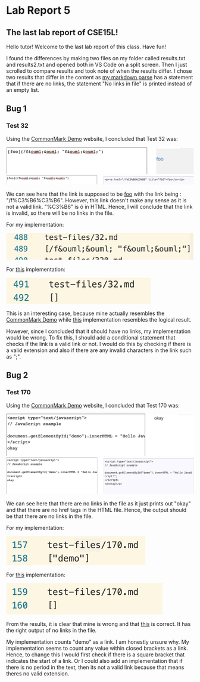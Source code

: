 # Lab Report 5 

## The last lab report of CSE15L! 

Hello tutor! Welcome to the last lab report of this class. Have fun! 

I found the differences by making two files on my folder called results.txt and results2.txt and opened both in VS Code on a split screen. Then I just scrolled to compare results and took note of when the results differ. I chose two results that differ in the content as [my markdown parse](https://github.com/ajkristanto/markdown-parse) has a statement that if there are no links, the statement "No links in file" is printed instead of an empty list. 


## Bug 1 
### Test 32

Using the [CommonMark Demo](https://spec.commonmark.org/dingus/) website, I concluded that Test 32 was: 

![test32](test32.png)
![test32-html](test32-html.png)

We can see here that the link is supposed to be [foo](/f%C3%B6%C3%B6) with the link being : "/f%C3%B6%C3%B6". However, this link doesn't make any sense as it is not a valid link. "%C3%B6" is ö in HTML. Hence, I will conclude that the link is invalid, so there will be no links in the file. 

For my implementation: 

![test32](mine-test32.png)

For [this](https://github.com/ucsd-cse15l-w22/markdown-parse) implementation: 

![test32](test-32.png)

This is an interesting case, because mine actually resembles the [CommonMark Demo](https://spec.commonmark.org/dingus/) while [this](https://github.com/ucsd-cse15l-w22/markdown-parse) implementation resembles the logical result. 

However, since I concluded that it should have no links, my implementation would be wrong. To fix this, I should add a conditional statement that checks if the link is a valid link or not. I would do this by checking if there is a valid extension and also if there are any invalid characters in the link such as ";". 

## Bug 2
### Test 170

Using the [CommonMark Demo](https://spec.commonmark.org/dingus/) website, I concluded that Test 170 was: 

![test107](test170-html.png)
![test107](test170.png)

We can see here that there are no links in the file as it just prints out "okay" and that there are no href tags in the HTML file. Hence, the output should be that there are no links in the file. 

For my implementation: 

![test170](mine-test170.png)

For [this](https://github.com/ucsd-cse15l-w22/markdown-parse) implementation: 

![test170](test-170.png)

From the results, it is clear that mine is wrong and that [this](https://github.com/ucsd-cse15l-w22/markdown-parse) is correct. It has the right output of no links in the file. 

My implementation counts "demo" as a link. I am honestly unsure why. My implementation seems to count any value within closed brackets as a link. Hence, to change this I would first check if there is a square bracket that indicates the start of a link. Or I could also add an implementation that if there is no period in the text, then its not a valid link because that means theres no valid extension. 